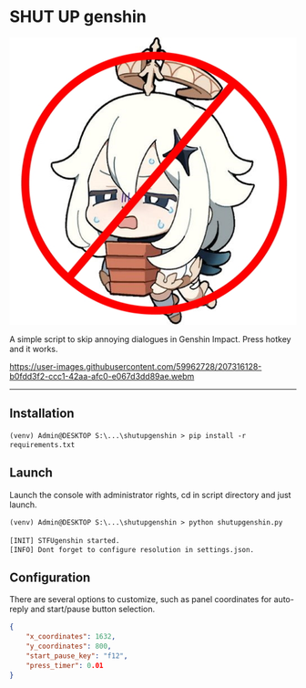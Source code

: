 SHUT UP genshin
===

![emergency_food](img/1743d764b8439f6f2a941ce34d8be254.jpg)

A simple script to skip annoying dialogues in Genshin Impact. Press hotkey and it works.

https://user-images.githubusercontent.com/59962728/207316128-b0fdd3f2-ccc1-42aa-afc0-e067d3dd89ae.webm

---

Installation
---

```shell
(venv) Admin@DESKTOP S:\...\shutupgenshin > pip install -r requirements.txt
```

Launch
---

Launch the console with administrator rights, cd in script directory and just launch.

```shell
(venv) Admin@DESKTOP S:\...\shutupgenshin > python shutupgenshin.py

[INIT] STFUgenshin started.
[INFO] Dont forget to configure resolution in settings.json.
```

Configuration
---

There are several options to customize, such as panel coordinates for auto-reply and start/pause button selection.

```json
{
    "x_coordinates": 1632,
    "y_coordinates": 800,
    "start_pause_key": "f12",
    "press_timer": 0.01
}
```
